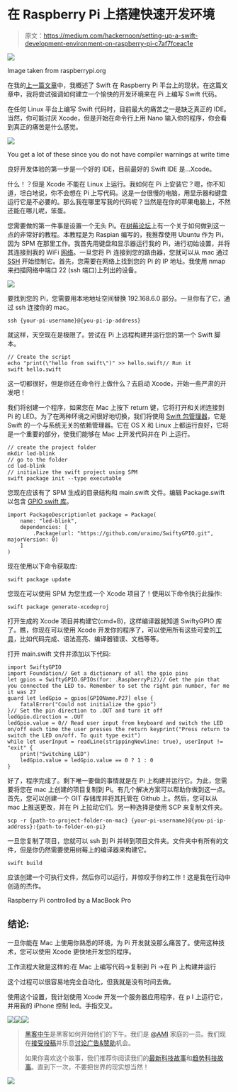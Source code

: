 # 在 Raspberry Pi 上搭建快速开发环境

> 原文：<https://medium.com/hackernoon/setting-up-a-swift-development-environment-on-raspberry-pi-c7af7fceac1e>

![](img/020b6dd3101d576eb628fd2f49ee5aba.png)

Image taken from raspberrypi.org

在我的[上一篇文章](/@piotr.gorzelany/the-state-of-swift-on-raspberry-pi-f23445418ee2#.4drnxi3pp)中，我概述了 Swift 在 Raspberry Pi 平台上的现状。在这篇文章中，我将尝试强调如何建立一个愉快的开发环境来在 Pi 上编写 Swift 代码。

在任何 Linux 平台上编写 Swift 代码时，目前最大的痛苦之一是缺乏真正的 IDE。当然，你可能讨厌 Xcode，但是开始在命令行上用 Nano 输入你的程序，你会看到真正的痛苦是什么感觉。

![](img/413064659b2c3fd94f77881adcf15717.png)

You get a lot of these since you do not have compiler warnings at write time

良好开发体验的第一步是一个好的 IDE，目前最好的 Swift IDE 是…Xcode。

什么！？但是 Xcode 不能在 Linux 上运行。我如何在 Pi 上安装它？嗯，你不知道，坦白地说，你不会想在 Pi 上写代码。这是一台很慢的电脑，用显示器和键盘运行它是不必要的。那么我在哪里写我的代码呢？当然是在你的苹果电脑上，不然还能在哪儿呢，笨蛋。

您需要做的第一件事是设置一个无头 Pi。在[树莓论坛](https://www.raspberrypi.org/forums/viewtopic.php?t=74176)上有一个关于如何做到这一点的非常好的教程。本教程是为 Raspian 编写的，我推荐使用 Ubuntu 作为 Pi，因为 SPM 在那里工作。我首先用键盘和显示器运行我的 Pi，进行初始设置，并将其连接到我的 WiFi [网络](https://hackernoon.com/tagged/network)。一旦您将 Pi 连接到您的路由器，您就可以从 mac 通过 [SSH](https://en.wikipedia.org/wiki/Secure_Shell) 开始控制它。首先，您需要在网络上找到您的 Pi 的 IP 地址。我使用 nmap 来扫描网络中端口 22 (ssh 端口)上列出的设备。

![](img/463ccbedd917501d6d96f93660ad02aa.png)

要找到您的 Pi，您需要用本地地址空间替换 192.168.6.0 部分。一旦你有了它，通过 ssh 连接你的 mac。

```
ssh {your-pi-username}@{you-pi-ip-address}
```

就这样，天空现在是极限了。尝试在 Pi 上远程构建并运行您的第一个 Swift 脚本。

```
// Create the script
echo "print(\"hello from swift\")" >> hello.swift// Run it
swift hello.swift
```

这一切都很好，但是你还在命令行上做什么？去启动 Xcode，开始一些严肃的开发吧！

我们将创建一个程序，如果您在 Mac 上按下 return 键，它将打开和关闭连接到 Pi 的 LED。为了在两种环境之间很好地切换，我们将使用 [Swift 包管理器](https://www.raywenderlich.com/148832/introduction-swift-package-manager)，它是 Swift 的一个与系统无关的依赖管理器。它在 OS X 和 Linux 上都运行良好，它将是一个重要的部分，使我们能够在 Mac 上开发代码并在 Pi 上运行。

```
// create the project folder
mkdir led-blink
// go to the folder
cd led-blink
// initialize the swift project using SPM
swift package init --type executable
```

您现在应该有了 SPM 生成的目录结构和 main.swift 文件。编辑 Package.swift 以包含 [GPIO swift 库](https://github.com/uraimo/SwiftyGPIO)。

```
import PackageDescriptionlet package = Package(
    name: "led-blink",
    dependencies: [
        .Package(url: "https://github.com/uraimo/SwiftyGPIO.git", majorVersion: 0)
    ]
)
```

现在使用以下命令获取库:

```
swift package update
```

您现在可以使用 SPM 为您生成一个 Xcode 项目了！使用以下命令执行此操作:

```
swift package generate-xcodeproj
```

打开生成的 Xcode 项目并构建它(cmd+B)，这样编译器就知道 SwiftyGPIO 库了。瞧，你现在可以使用 Xcode 开发你的程序了，可以使用所有这些可爱的[工具](https://hackernoon.com/tagged/tools)，比如代码完成、语法高亮、编译器错误、文档等等。

打开 main.swift 文件并添加以下代码:

```
import SwiftyGPIO
import Foundation// Get a dictionary of all the gpio pins
let gpios = SwiftyGPIO.GPIOs(for: .RaspberryPi2)// Get the pin that you connected the LED to. Remember to set the right pin number, for me it was 27
guard let ledGpio = gpios[GPIOName.P27] else {
    fatalError("Could not initialize the gpio")
}// Set the pin direction to .OUT and turn it off
ledGpio.direction = .OUT
ledGpio.value = 0// Read user input from keyboard and switch the LED on/off each time the user presses the return keyprint("Press return to switch the LED on/off. To quit type exit")
while let userInput = readLine(strippingNewline: true), userInput != "exit" {
    print("Switching LED")
    ledGpio.value = ledGpio.value == 0 ? 1 : 0
}
```

好了，程序完成了。剩下唯一要做的事情就是在 Pi 上构建并运行它。为此，您需要将您在 mac 上创建的项目复制到 Pi。有几个解决方案可以帮助你做到这一点。首先，您可以创建一个 GIT 存储库并将其托管在 Github 上。然后，您可以从 mac 上推送更改，并在 Pi 上拉动它们。另一种选择是使用 SCP 来复制文件夹。

```
scp -r {path-to-project-folder-on-mac} {your-pi-username}@{you-pi-ip-address}:{path-to-folder-on-pi}
```

一旦您复制了项目，您就可以 ssh 到 Pi 并转到项目文件夹。文件夹中有所有的文件，但是你仍然需要使用树莓上的编译器来构建它。

```
swift build
```

应该创建一个可执行文件，然后你可以运行，并惊叹于你的工作！这是我在行动中创造的杰作。

Raspberry Pi controlled by a MacBook Pro

## 结论:

一旦你能在 Mac 上使用你熟悉的环境，为 Pi 开发就没那么痛苦了。使用这种技术，您可以使用 Xcode 更快地开发您的程序。

工作流程大致是这样的:在 Mac 上编写代码->复制到 Pi ->在 Pi 上构建并运行

这个过程可以很容易地完全自动化，但我就是没有时间去做。

使用这个设置，我计划使用 Xcode 开发一个服务器应用程序，在 p I 上运行它，并用我的 iPhone 控制 led。手指交叉。

[![](img/50ef4044ecd4e250b5d50f368b775d38.png)](http://bit.ly/HackernoonFB)[![](img/979d9a46439d5aebbdcdca574e21dc81.png)](https://goo.gl/k7XYbx)[![](img/2930ba6bd2c12218fdbbf7e02c8746ff.png)](https://goo.gl/4ofytp)

> [黑客中午](http://bit.ly/Hackernoon)是黑客如何开始他们的下午。我们是 [@AMI](http://bit.ly/atAMIatAMI) 家庭的一员。我们现在[接受投稿](http://bit.ly/hackernoonsubmission)并乐意[讨论广告&赞助](mailto:partners@amipublications.com)机会。
> 
> 如果你喜欢这个故事，我们推荐你阅读我们的[最新科技故事](http://bit.ly/hackernoonlatestt)和[趋势科技故事](https://hackernoon.com/trending)。直到下一次，不要把世界的现实想当然！

![](img/be0ca55ba73a573dce11effb2ee80d56.png)
